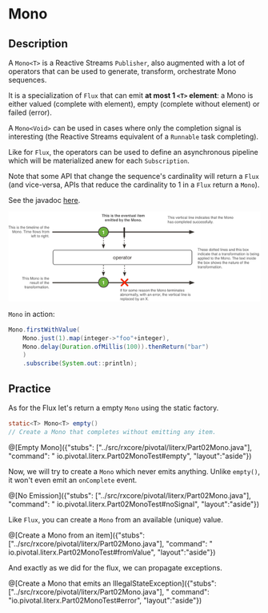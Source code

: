 # Mono

## Description

A `Mono<T>` is a Reactive Streams `Publisher`, also augmented with a lot of operators that
can be used to generate, transform, orchestrate Mono sequences.

It is a specialization of `Flux` that can emit **at most 1 `<T>` element**: a Mono is either
valued (complete with element), empty (complete without element) or failed (error).

A `Mono<Void>` can be used in cases where only the completion signal is interesting (the
Reactive Streams equivalent of a `Runnable` task completing).

Like for `Flux`, the operators can be used to define an asynchronous pipeline which will be
materialized anew for each `Subscription`.

Note that some API that change the sequence's cardinality will return a `Flux` (and vice-versa,
APIs that reduce the cardinality to 1 in a `Flux` return a `Mono`).

See the javadoc [here](https://projectreactor.io/docs/core/release/api/reactor/core/publisher/Mono.html).

![Marble diagram representation of a Mono](assets/mono.png)

`Mono` in action:

```java
Mono.firstWithValue(
    Mono.just(1).map(integer->"foo"+integer),
    Mono.delay(Duration.ofMillis(100)).thenReturn("bar")
    )
    .subscribe(System.out::println);
```

## Practice

As for the Flux let's return a empty `Mono` using the static factory.

```java
static<T> Mono<T> empty()
// Create a Mono that completes without emitting any item.
```

@[Empty Mono]({"stubs": ["../src/rxcore/pivotal/literx/Part02Mono.java"], "command": "
io.pivotal.literx.Part02MonoTest#empty", "layout":"aside"})

Now, we will try to create a `Mono` which never emits anything.
Unlike `empty()`, it won't even emit an `onComplete` event.

@[No Emission]({"stubs": ["../src/rxcore/pivotal/literx/Part02Mono.java"], "command": "
io.pivotal.literx.Part02MonoTest#noSignal", "layout":"aside"})

Like `Flux`, you can create a `Mono` from an available (unique) value.

@[Create a Mono from an item]({"stubs": ["../src/rxcore/pivotal/literx/Part02Mono.java"], "command": "
io.pivotal.literx.Part02MonoTest#fromValue", "layout":"aside"})

And exactly as we did for the flux, we can propagate exceptions.

@[Create a Mono that emits an IllegalStateException]({"stubs": ["../src/rxcore/pivotal/literx/Part02Mono.java"], "
command": "io.pivotal.literx.Part02MonoTest#error", "layout":"aside"})


